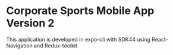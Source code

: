 # Corporate Sports Mobile App Version 2

This application is developed in expo-cli with SDK44 using React-Navigation and Redux-toolkit
